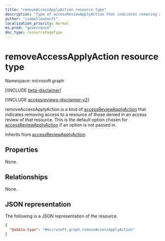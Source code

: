 ```yaml
---
title: "removeAccessApplyAction resource type"
description: "Type of accessReviewApplyAction that indicates removing access to a resource of those denied in an access review of that resource."
author: "isabelleatmsft"
localization_priority: Normal
ms.prod: "governance"
doc_type: resourcePageType
---
```


# removeAccessApplyAction resource type

Namespace: microsoft.graph

[!INCLUDE [beta-disclaimer](../../includes/beta-disclaimer.md)]

[!INCLUDE [accessreviews-disclaimer-v2](../../includes/accessreviews-disclaimer-v2.md)]

removeAccessApplyAction is a kind of [accessReviewApplyAction](../resources/accessreviewapplyaction.md) that indicates removing access to a resource of those denied in an access review of that resource. This is the default option chosen for [accessReviewApplyAction](../resources/accessreviewapplyaction.md) if an option is not passed in.

Inherits from [accessReviewApplyAction](../resources/accessreviewapplyaction.md).

## Properties
None.

## Relationships
None.

## JSON representation
The following is a JSON representation of the resource.
<!-- {
  "blockType": "resource",
  "@odata.type": "microsoft.graph.removeAccessApplyAction"
}
-->
``` json
{
  "@odata.type": "#microsoft.graph.removeAccessApplyAction"
}
```
